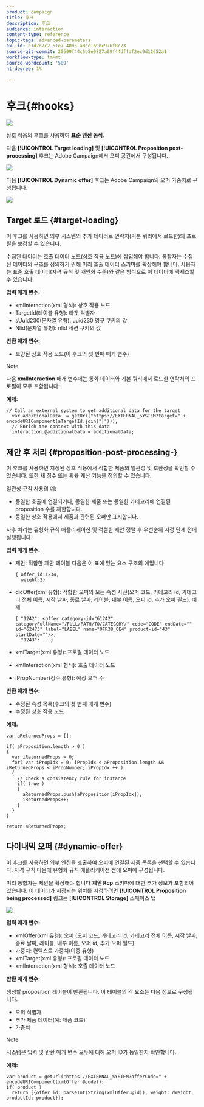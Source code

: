 ```yaml
---
product: campaign
title: 후크
description: 후크
audience: interaction
content-type: reference
topic-tags: advanced-parameters
exl-id: e1d7d7c2-61e7-40d6-a8ce-69bc976f8c73
source-git-commit: 20509f44c5b8e0827a09f44dffdf2ec9d11652a1
workflow-type: tm+mt
source-wordcount: '509'
ht-degree: 1%

---
```


# 후크{#hooks}

![](../../assets/v7-only.svg)

상호 작용의 후크를 사용하여 **표준 엔진 동작**.

다음 **[!UICONTROL Target loading]** 및 **[!UICONTROL Proposition post-processing]** 후크는 Adobe Campaign에서 오퍼 공간에서 구성됩니다.

![](assets/interaction_hooks_1.png)

다음 **[!UICONTROL Dynamic offer]** 후크는 Adobe Campaign의 오퍼 가중치로 구성됩니다.

![](assets/interaction_hooks_2.png)

## Target 로드 {#target-loading}

이 후크를 사용하면 외부 시스템의 추가 데이터로 연락처(기본 쿼리에서 로드한)의 프로필을 보강할 수 있습니다.

수집된 데이터는 호출 데이터 노드(상호 작용 노드)에 삽입해야 합니다. 통합자는 수집된 데이터의 구조를 정의하기 위해 미리 호출 데이터 스키마를 확장해야 합니다. 사용자는 표준 호출 데이터(자격 규칙 및 개인화 수준)와 같은 방식으로 이 데이터에 액세스할 수 있습니다.

**입력 매개 변수:**

* xmlInteraction(xml 형식): 상호 작용 노드
* TargetId(테이블 유형): 타겟 식별자
* sUuid230(문자열 유형): uuid230 영구 쿠키의 값
* Nlid(문자열 유형): nlid 세션 쿠키의 값

**반환 매개 변수:**

* 보강된 상호 작용 노드(이 후크의 첫 번째 매개 변수)

>[!NOTE]
>
>다음 **xmlInteraction** 매개 변수에는 통화 데이터와 기본 쿼리에서 로드한 연락처의 프로필이 모두 포함됩니다.

**예제:**

```
// Call an external system to get additional data for the target
  var additionalData  = getUrl("https://EXTERNAL_SYSTEM?target=" + encodeURIComponent(aTargetId.join("|")));
  // Enrich the context with this data
  interaction.@additionalData = additionalData;
```

## 제안 후 처리 {#proposition-post-processing-}

이 후크를 사용하면 지정된 상호 작용에서 적합한 제품의 일관성 및 호환성을 확인할 수 있습니다. 또한 새 점수 또는 확률 계산 기능을 정의할 수 있습니다.

일관성 규칙 사용의 예:

* 동일한 호출에 연결되거나, 동일한 제품 또는 동일한 카테고리에 연결된 proposition 수를 제한합니다.
* 동일한 상호 작용에서 제품과 관련된 오퍼만 표시합니다.

사후 처리는 유형화 규칙 애플리케이션 및 적절한 제안 정렬 후 우선순위 지정 단계 전에 실행됩니다.

**입력 매개 변수:**

* 제안: 적합한 제안 테이블 다음은 이 표에 있는 요소 구조의 예입니다

   ```
   { offer_id:1234,
     weight:2}
   ```

* dicOffer(xml 유형): 적합한 오퍼의 모든 속성 사전(오퍼 코드, 카테고리 id, 카테고리 전체 이름, 시작 날짜, 종료 날짜, 레이블, 내부 이름, 오퍼 id, 추가 오퍼 필드). 예제

   ```
   { "1242": <offer category-id="61242" categoryFullName="/FULL/PATH/TO/CATEGORY/" code="CODE" endDate="" id="62473" label="LABEL" name="OFR38_OE4" product-id="43" startDate=""/>,
     "1243": ...}
   ```

* xmlTarget(xml 유형): 프로필 데이터 노드
* xmlInteraction(xml 형식): 호출 데이터 노드
* iPropNumber(정수 유형): 예상 오퍼 수

**반환 매개 변수:**

* 수정된 속성 목록(후크의 첫 번째 매개 변수)
* 수정된 상호 작용 노드

**예제:**

```
var aReturnedProps = [];

if( aProposition.length > 0 )
{
  var iReturnedProps = 0;
  for( var iPropIdx = 0; iPropIdx < aProposition.length && iReturnedProps < iPropNumber; iPropIdx ++ )
  {
    // Check a consistency rule for instance
    if( true )
    {
      aReturnedProps.push(aProposition[iPropIdx]);
      iReturnedProps++;
    }
  }
}

return aReturnedProps;
```

## 다이내믹 오퍼 {#dynamic-offer}

이 후크를 사용하면 외부 엔진을 호출하여 오퍼에 연결된 제품 목록을 선택할 수 있습니다. 자격 규칙 다음에 유형화 규칙 애플리케이션 전에 오퍼에 구성됩니다.

미리 통합자는 제안을 확장해야 합니다 **제안 Rcp** 스키마에 대한 추가 정보가 포함되어 있습니다. 이 데이터가 저장되는 위치를 지정하려면 **[!UICONTROL Proposition being processed]** 링크는 **[!UICONTROL Storage]** 스페이스 탭

![](assets/interaction_hooks_3.png)

**입력 매개 변수:**

* xmlOffer(xml 유형): 오퍼 (오퍼 코드, 카테고리 id, 카테고리 전체 이름, 시작 날짜, 종료 날짜, 레이블, 내부 이름, 오퍼 id, 추가 오퍼 필드)
* 가중치: 컨텍스트 가중치(이중 유형)
* xmlTarget(xml 유형): 프로필 데이터 노드
* xmlInteraction(xml 형식): 호출 데이터 노드

**반환 매개 변수:**

생성할 proposition 테이블이 반환됩니다. 이 테이블의 각 요소는 다음 정보로 구성됩니다.

* 오퍼 식별자
* 추가 제품 데이터(예: 제품 코드)
* 가중치

>[!NOTE]
>
>시스템은 입력 및 반환 매개 변수 모두에 대해 오퍼 ID가 동일한지 확인합니다.

**예제:**

```
var product = getUrl("https://EXTERNAL_SYSTEM?offerCode=" + encodeURIComponent(xmlOffer.@code));
if( product )
  return [{offer_id: parseInt(String(xmlOffer.@id)), weight: dWeight, productId: product}];
```
